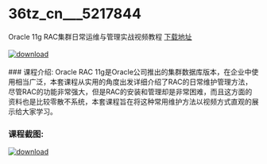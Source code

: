 # 36tz_cn___5217844
Oracle 11g RAC集群日常运维与管理实战视频教程
[下载地址](http://www.36tz.cn/article/5217844 "下载地址")
<br/></br>[![download](http://36tz.cn/muke_img/2021_01_1-93-300x169.png "下载地址")](http://www.36tz.cn/article/5217844 "下载地址")
<br/></br>### 课程介绍:
Oracle RAC 11g是Oracle公司推出的集群数据库版本，在企业中使用相当广泛，本套课程从实用的角度出发详细介绍了RAC的日常维护管理方法，尽管RAC的功能非常强大，但是RAC的安装和管理却是非常困难，而且这方面的资料也是比较零散不系统，本套课程旨在将这种常用维护方法以视频方式直观的展示给大家学习。

### 课程截图:
[![download](http://36tz.cn/muke_img/2021_01_2-110.png "下载地址")](http://www.36tz.cn/article/5217844 "下载地址")
